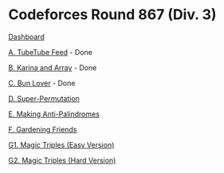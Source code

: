 # Codeforces Round 867 (Div. 3)

[Dashboard](https://codeforces.com/contest/1822)

[A. TubeTube Feed](https://codeforces.com/contest/1822/problem/A) - Done

[B. Karina and Array](https://codeforces.com/contest/1822/problem/B) - Done

[C. Bun Lover](https://codeforces.com/contest/1822/problem/C) - Done

[D. Super-Permutation](https://codeforces.com/contest/1822/problem/D)

[E. Making Anti-Palindromes](https://codeforces.com/contest/1822/problem/E)

[F. Gardening Friends](https://codeforces.com/contest/1822/problem/F)

[G1. Magic Triples (Easy Version)](https://codeforces.com/contest/1822/problem/G1)

[G2. Magic Triples (Hard Version)](https://codeforces.com/contest/1822/problem/G2)
